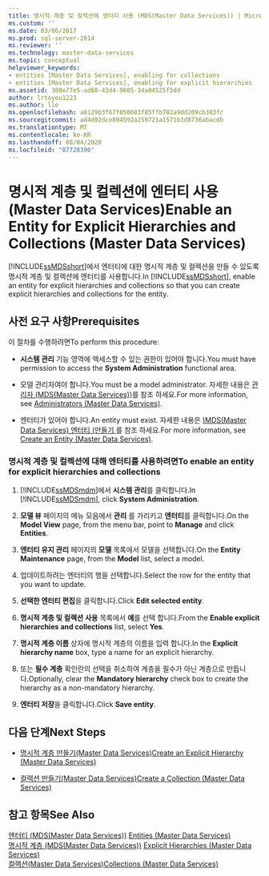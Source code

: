 ```yaml
---
title: 명시적 계층 및 컬렉션에 엔터티 사용 (MDS(Master Data Services)) | Microsoft Docs
ms.custom: ''
ms.date: 03/06/2017
ms.prod: sql-server-2014
ms.reviewer: ''
ms.technology: master-data-services
ms.topic: conceptual
helpviewer_keywords:
- entities [Master Data Services], enabling for collections
- entities [Master Data Services], enabling for explicit hierarchies
ms.assetid: 380e77e5-ad60-43d4-9605-34a84525f5dd
author: lrtoyou1223
ms.author: lle
ms.openlocfilehash: a8129b3f67f050603f85ffb782a9dd209cb303fc
ms.sourcegitcommit: ad4d92dce894592a259721a1571b1d8736abacdb
ms.translationtype: MT
ms.contentlocale: ko-KR
ms.lasthandoff: 08/04/2020
ms.locfileid: "87728396"
---
```

# <a name="enable-an-entity-for-explicit-hierarchies-and-collections-master-data-services"></a><span data-ttu-id="5a1f6-102">명시적 계층 및 컬렉션에 엔터티 사용(Master Data Services)</span><span class="sxs-lookup"><span data-stu-id="5a1f6-102">Enable an Entity for Explicit Hierarchies and Collections (Master Data Services)</span></span>
  <span data-ttu-id="5a1f6-103">[!INCLUDE[ssMDSshort](../includes/ssmdsshort-md.md)]에서 엔터티에 대한 명시적 계층 및 컬렉션을 만들 수 있도록 명시적 계층 및 컬렉션에 엔터티를 사용합니다.</span><span class="sxs-lookup"><span data-stu-id="5a1f6-103">In [!INCLUDE[ssMDSshort](../includes/ssmdsshort-md.md)], enable an entity for explicit hierarchies and collections so that you can create explicit hierarchies and collections for the entity.</span></span>  
  
## <a name="prerequisites"></a><span data-ttu-id="5a1f6-104">사전 요구 사항</span><span class="sxs-lookup"><span data-stu-id="5a1f6-104">Prerequisites</span></span>  
 <span data-ttu-id="5a1f6-105">이 절차를 수행하려면</span><span class="sxs-lookup"><span data-stu-id="5a1f6-105">To perform this procedure:</span></span>  
  
-   <span data-ttu-id="5a1f6-106">**시스템 관리** 기능 영역에 액세스할 수 있는 권한이 있어야 합니다.</span><span class="sxs-lookup"><span data-stu-id="5a1f6-106">You must have permission to access the **System Administration** functional area.</span></span>  
  
-   <span data-ttu-id="5a1f6-107">모델 관리자여야 합니다.</span><span class="sxs-lookup"><span data-stu-id="5a1f6-107">You must be a model administrator.</span></span> <span data-ttu-id="5a1f6-108">자세한 내용은 [관리자 &#40;MDS(Master Data Services)&#41;](administrators-master-data-services.md)를 참조 하세요.</span><span class="sxs-lookup"><span data-stu-id="5a1f6-108">For more information, see [Administrators &#40;Master Data Services&#41;](administrators-master-data-services.md).</span></span>  
  
-   <span data-ttu-id="5a1f6-109">엔터티가 있어야 합니다.</span><span class="sxs-lookup"><span data-stu-id="5a1f6-109">An entity must exist.</span></span> <span data-ttu-id="5a1f6-110">자세한 내용은 [&#41;MDS(Master Data Services) 엔터티 &#40;만들기 ](../../2014/master-data-services/create-an-entity-master-data-services.md)를 참조 하세요.</span><span class="sxs-lookup"><span data-stu-id="5a1f6-110">For more information, see [Create an Entity &#40;Master Data Services&#41;](../../2014/master-data-services/create-an-entity-master-data-services.md).</span></span>  
  
### <a name="to-enable-an-entity-for-explicit-hierarchies-and-collections"></a><span data-ttu-id="5a1f6-111">명시적 계층 및 컬렉션에 대해 엔터티를 사용하려면</span><span class="sxs-lookup"><span data-stu-id="5a1f6-111">To enable an entity for explicit hierarchies and collections</span></span>  
  
1.  <span data-ttu-id="5a1f6-112">[!INCLUDE[ssMDSmdm](../includes/ssmdsmdm-md.md)]에서 **시스템 관리**를 클릭합니다.</span><span class="sxs-lookup"><span data-stu-id="5a1f6-112">In [!INCLUDE[ssMDSmdm](../includes/ssmdsmdm-md.md)], click **System Administration**.</span></span>  
  
2.  <span data-ttu-id="5a1f6-113">**모델 뷰** 페이지의 메뉴 모음에서 **관리** 를 가리키고 **엔터티**를 클릭합니다.</span><span class="sxs-lookup"><span data-stu-id="5a1f6-113">On the **Model View** page, from the menu bar, point to **Manage** and click **Entities**.</span></span>  
  
3.  <span data-ttu-id="5a1f6-114">**엔터티 유지 관리** 페이지의 **모델** 목록에서 모델을 선택합니다.</span><span class="sxs-lookup"><span data-stu-id="5a1f6-114">On the **Entity Maintenance** page, from the **Model** list, select a model.</span></span>  
  
4.  <span data-ttu-id="5a1f6-115">업데이트하려는 엔터티의 행을 선택합니다.</span><span class="sxs-lookup"><span data-stu-id="5a1f6-115">Select the row for the entity that you want to update.</span></span>  
  
5.  <span data-ttu-id="5a1f6-116">**선택한 엔터티 편집**을 클릭합니다.</span><span class="sxs-lookup"><span data-stu-id="5a1f6-116">Click **Edit selected entity**.</span></span>  
  
6.  <span data-ttu-id="5a1f6-117">**명시적 계층 및 컬렉션 사용** 목록에서 **예**를 선택 합니다.</span><span class="sxs-lookup"><span data-stu-id="5a1f6-117">From the **Enable explicit hierarchies and collections** list, select **Yes**.</span></span>  
  
7.  <span data-ttu-id="5a1f6-118">**명시적 계층 이름** 상자에 명시적 계층의 이름을 입력 합니다.</span><span class="sxs-lookup"><span data-stu-id="5a1f6-118">In the **Explicit hierarchy name** box, type a name for an explicit hierarchy.</span></span>  
  
8.  <span data-ttu-id="5a1f6-119">또는 **필수 계층** 확인란의 선택을 취소하여 계층을 필수가 아닌 계층으로 만듭니다.</span><span class="sxs-lookup"><span data-stu-id="5a1f6-119">Optionally, clear the **Mandatory hierarchy** check box to create the hierarchy as a non-mandatory hierarchy.</span></span>  
  
9. <span data-ttu-id="5a1f6-120">**엔터티 저장**을 클릭합니다.</span><span class="sxs-lookup"><span data-stu-id="5a1f6-120">Click **Save entity**.</span></span>  
  
## <a name="next-steps"></a><span data-ttu-id="5a1f6-121">다음 단계</span><span class="sxs-lookup"><span data-stu-id="5a1f6-121">Next Steps</span></span>  
  
-   [<span data-ttu-id="5a1f6-122">명시적 계층 만들기&#40;Master Data Services&#41;</span><span class="sxs-lookup"><span data-stu-id="5a1f6-122">Create an Explicit Hierarchy &#40;Master Data Services&#41;</span></span>](../../2014/master-data-services/create-an-explicit-hierarchy-master-data-services.md)  
  
-   [<span data-ttu-id="5a1f6-123">컬렉션 만들기&#40;Master Data Services&#41;</span><span class="sxs-lookup"><span data-stu-id="5a1f6-123">Create a Collection &#40;Master Data Services&#41;</span></span>](../../2014/master-data-services/create-a-collection-master-data-services.md)  
  
## <a name="see-also"></a><span data-ttu-id="5a1f6-124">참고 항목</span><span class="sxs-lookup"><span data-stu-id="5a1f6-124">See Also</span></span>  
 <span data-ttu-id="5a1f6-125">[엔터티 &#40;MDS(Master Data Services)&#41;](../../2014/master-data-services/entities-master-data-services.md) </span><span class="sxs-lookup"><span data-stu-id="5a1f6-125">[Entities &#40;Master Data Services&#41;](../../2014/master-data-services/entities-master-data-services.md) </span></span>  
 <span data-ttu-id="5a1f6-126">[명시적 계층 &#40;MDS(Master Data Services)&#41;](../../2014/master-data-services/explicit-hierarchies-master-data-services.md) </span><span class="sxs-lookup"><span data-stu-id="5a1f6-126">[Explicit Hierarchies &#40;Master Data Services&#41;](../../2014/master-data-services/explicit-hierarchies-master-data-services.md) </span></span>  
 [<span data-ttu-id="5a1f6-127">컬렉션&#40;Master Data Services&#41;</span><span class="sxs-lookup"><span data-stu-id="5a1f6-127">Collections &#40;Master Data Services&#41;</span></span>](../../2014/master-data-services/collections-master-data-services.md)  
  
  
